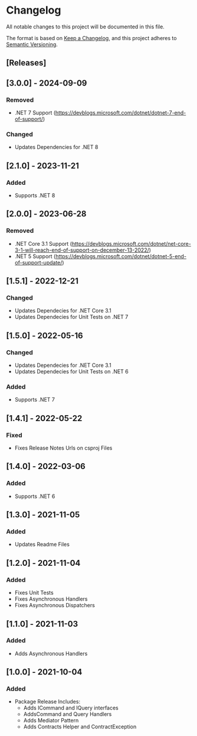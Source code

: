 ﻿# Changelog
All notable changes to this project will be documented in this file.

The format is based on [Keep a Changelog](https://keepachangelog.com/en/1.0.0/),
and this project adheres to [Semantic Versioning](https://semver.org/spec/v2.0.0.html).

## [Releases]

## [3.0.0] - 2024-09-09
### Removed
- .NET 7 Support (https://devblogs.microsoft.com/dotnet/dotnet-7-end-of-support/)

### Changed
 - Updates Dependencies for .NET 8

## [2.1.0] - 2023-11-21
### Added
- Supports .NET 8

## [2.0.0] - 2023-06-28
### Removed
- .NET Core 3.1 Support (https://devblogs.microsoft.com/dotnet/net-core-3-1-will-reach-end-of-support-on-december-13-2022/)
- .NET 5 Support (https://devblogs.microsoft.com/dotnet/dotnet-5-end-of-support-update/)

## [1.5.1] - 2022-12-21
### Changed
 - Updates Dependecies for .NET Core 3.1
 - Updates Dependecies for Unit Tests on .NET 7

## [1.5.0] - 2022-05-16
### Changed
 - Updates Dependecies for .NET Core 3.1
 - Updates Dependecies for Unit Tests on .NET 6

### Added
 - Supports .NET 7

## [1.4.1] - 2022-05-22
### Fixed
- Fixes Release Notes Urls on csproj Files


## [1.4.0] - 2022-03-06
### Added
- Supports .NET 6

## [1.3.0] - 2021-11-05
### Added
- Updates Readme Files

## [1.2.0] - 2021-11-04
### Added
- Fixes Unit Tests
- Fixes Asynchronous Handlers
- Fixes Asynchronous Dispatchers

## [1.1.0] - 2021-11-03
### Added
- Adds Asynchronous Handlers

## [1.0.0] - 2021-10-04
### Added
- Package Release Includes:
	- Adds ICommand and IQuery interfaces
	- AddsCommand and Query Handlers
	- Adds Mediator Pattern
	- Adds Contracts Helper and ContractException